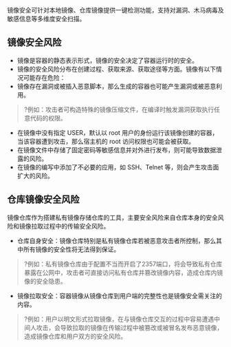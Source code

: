镜像安全可针对本地镜像、仓库镜像提供一键检测功能，支持对漏洞、木马病毒及敏感信息等多维度安全扫描。

## 镜像安全风险
- 镜像是容器的静态表示形式，镜像的安全决定了容器运行时的安全。
- 镜像的安全风险分布在创建过程、获取来源、获取途径等方面。镜像有以下情况可能存在危险：
 - 镜像存在漏洞或被插入恶意脚本，那么生成的容器也可能产生漏洞或被恶意利用。
>?例如：攻击者可构造特殊的镜像压缩文件，在编译时触发漏洞获取执行任意代码的权限。 
 - 在镜像中没有指定 USER，默认以 root 用户的身份运行该镜像创建的容器，当该容器遭到攻击，那么宿主机的 root 访问权限也可能会被获取。 
 - 在镜像文件中存储了固定密码等敏感信息并对外进行发布，则可能导致数据泄露的风险。 
 - 在镜像的编写中添加了不必要的应用，如 SSH、Telnet 等，则会产生攻击面扩大的风险。

## 仓库镜像安全风险
镜像仓库作为搭建私有镜像存储仓库的工具，主要安全风险来自仓库本身的安全风险和镜像拉取过程中的传输安全风险。
- 仓库自身安全：镜像仓库特别是私有镜像仓库若被恶意攻击者所控制，那么其中所有镜像的安全性将无法得到保证。
>?例如：私有镜像仓库由于配置不当而开启了2357端口，将会导致私有仓库暴露在公网中，攻击者可直接访问私有仓库并篡改镜像内容，造成仓库内镜像的安全隐患。 
- 镜像拉取安全：容器镜像从镜像仓库到用户端的完整性也是镜像安全需关注的内容。
>?例如：用户以明文形式拉取镜像，在与镜像仓库交互的过程中容易遭遇中间人攻击，会导致拉取的镜像在传输过程中被篡改或被冒名发布恶意镜像，造成镜像仓库和用户双方的安全风险。

